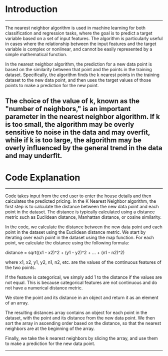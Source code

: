 # Introduction
--------------------------------------------------------------------------------------------------------
The nearest neighbor algorithm is used in machine learning for both classification and regression tasks, where the goal is to predict a target variable based on a set of input features. The algorithm is particularly useful in cases where the relationship between the input features and the target variable is complex or nonlinear, and cannot be easily represented by a simple mathematical function.

In the nearest neighbor algorithm, the prediction for a new data point is based on the similarity between that point and the points in the training dataset. Specifically, the algorithm finds the k nearest points in the training dataset to the new data point, and then uses the target values of those points to make a prediction for the new point.

The choice of the value of k, known as the "number of neighbors," is an important parameter in the nearest neighbor algorithm. If k is too small, the algorithm may be overly sensitive to noise in the data and may overfit, while if k is too large, the algorithm may be overly influenced by the general trend in the data and may underfit.
----------------------------------------------------------------------------------------------------------
# Code Explanation
----------------------------------------------------------------------------------------------------------
Code takes input from the end user to enter the house details and then calculates the predicted pricing.
In the K Nearest Neighbor algorithm, the first step is to calculate the distance between the new data point and each point in the dataset. The distance is typically calculated using a distance metric such as Euclidean distance, Manhattan distance, or cosine similarity.

In the code, we calculate the distance between the new data point and each point in the dataset using the Euclidean distance metric. We start by iterating over each point in the dataset using the map function. For each point, we calculate the distance using the following formula:

distance = sqrt((x1 - x2)^2 + (y1 - y2)^2 + ... + (n1 - n2)^2)

where x1, x2, y1, y2, n1, n2, etc. are the values of the continuous features of the two points.

If the feature is categorical, we simply add 1 to the distance if the values are not equal. This is because categorical features are not continuous and do not have a numerical distance metric.

We store the point and its distance in an object and return it as an element of an array.

The resulting distances array contains an object for each point in the dataset, with the point and its distance from the new data point. We then sort the array in ascending order based on the distance, so that the nearest neighbors are at the beginning of the array.

Finally, we take the k nearest neighbors by slicing the array, and use them to make a prediction for the new data point.

---------------------------------------------------------------------------------------------------------
